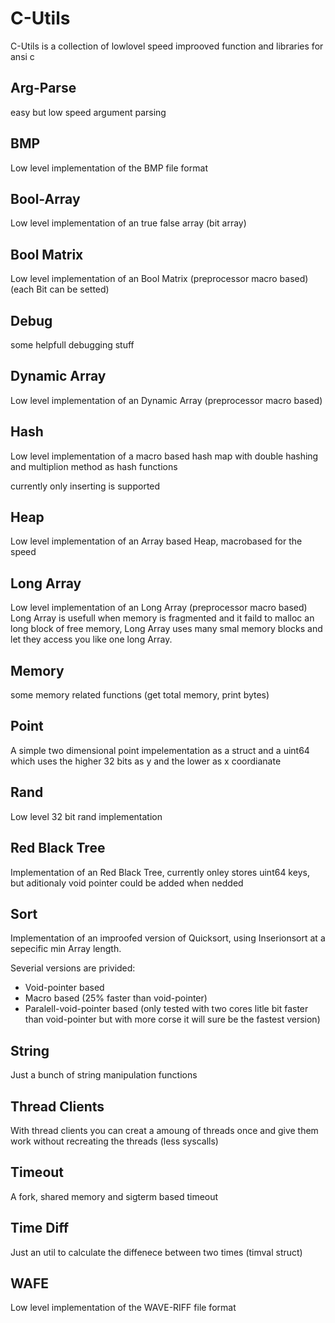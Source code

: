 C-Utils
========

C-Utils is a collection of lowlovel speed improoved function and libraries for ansi c


Arg-Parse
---
easy but low speed argument parsing


BMP
---
Low level implementation of the BMP file format


Bool-Array
---
Low level implementation of an true false array (bit array)


Bool Matrix
---
Low level implementation of an Bool Matrix (preprocessor macro based)
(each Bit can be setted)


Debug
---
some helpfull debugging stuff


Dynamic Array
--- 
Low level implementation of an Dynamic Array (preprocessor macro based)


Hash
---

Low level implementation of a macro based hash map with double hashing
and multiplion method as hash functions

currently only inserting is supported


Heap
--- 
Low level implementation of an Array based Heap, macrobased for the speed


Long Array
--- 
Low level implementation of an Long Array (preprocessor macro based)
Long Array is usefull when memory is fragmented and it faild to malloc an
long block of free memory, Long Array uses many smal memory blocks and
let they access you like one long Array.


Memory
---
some memory related functions (get total memory, print bytes)


Point
--- 
A simple two dimensional point impelementation
as a struct and a uint64 which uses the higher 32 bits
as y and the lower as x coordianate


Rand
---
Low level 32 bit rand implementation


Red Black Tree
--- 
Implementation of an Red Black Tree, currently onley stores uint64 keys,
but aditionaly void pointer could be added when nedded


Sort
--- 
Implementation of an improofed version of Quicksort, using Inserionsort
at a sepecific min Array length.

Severial versions are privided:

  + Void-pointer based
  + Macro based (25% faster than void-pointer)
  + Paralell-void-pointer based (only tested with two cores litle bit faster
    than void-pointer but with more corse it will sure be the fastest version)


String
---
Just a bunch of string manipulation functions


Thread Clients
--- 
With thread clients you can creat a amoung of threads once
and give them work without recreating the threads (less syscalls)


Timeout
---
A fork, shared memory and sigterm based timeout


Time Diff
--- 
Just an util to calculate the diffenece between two times (timval struct)


WAFE
---
Low level implementation of the WAVE-RIFF file format
